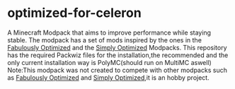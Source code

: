 # optimized-for-celeron
A Minecraft Modpack that aims to improve performance while staying stable.
The modpack has a set of mods inspired by the ones in the [Fabulously Optimized](https://github.com/Fabulously-Optimized/fabulously-optimized) and the [Simply Optimized](https://modrinth.com/modpack/sop) Modpacks.
This repository has the required Packwiz files for the installation,the recommended and the only current installation way is PolyMC(should run on MultiMC aswell)
Note:This modpack was not created to compete with other modpacks such as [Fabulously Optimized](https://github.com/Fabulously-Optimized/fabulously-optimized) and [Simply Optimized](https://modrinth.com/modpack/sop),it is an hobby project.

